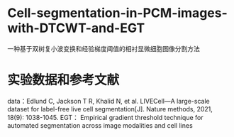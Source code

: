 # Cell-segmentation-in-PCM-images-with-DTCWT-and-EGT
一种基于双树复小波变换和经验梯度阈值的相衬显微细胞图像分割方法

# 实验数据和参考文献
data：Edlund C, Jackson T R, Khalid N, et al. LIVECell—A large-scale dataset for label-free live cell segmentation[J]. Nature methods, 2021, 18(9): 1038-1045.
EGT： Empirical gradient threshold technique for automated segmentation across image modalities and cell lines 
